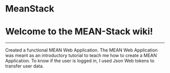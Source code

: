 # MeanStack
# **Welcome to the MEAN-Stack wiki!**
***

Created a functional MEAN Web Application. 
The MEAN Web Application was meant as an introductory tutorial to teach me how to create a MEAN Application.
To know if the user is logged in, I used Json Web tokens to transfer user data.
